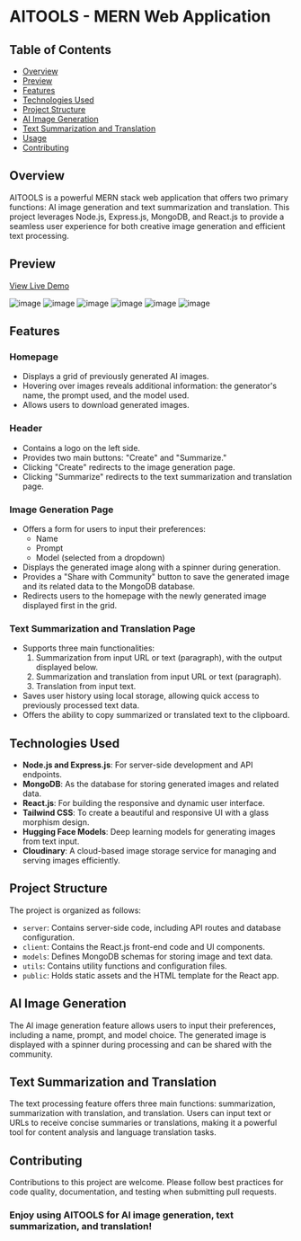 # AITOOLS - MERN Web Application

## Table of Contents
- [Overview](#overview)
- [Preview](#preview)
- [Features](#features)
- [Technologies Used](#technologies-used)
- [Project Structure](#project-structure)
- [AI Image Generation](#ai-image-generation)
- [Text Summarization and Translation](#text-summarization-and-translation)
- [Usage](#usage)
- [Contributing](#contributing)

## Overview
AITOOLS is a powerful MERN stack web application that offers two primary functions: AI image generation and text summarization and translation. This project leverages Node.js, Express.js, MongoDB, and React.js to provide a seamless user experience for both creative image generation and efficient text processing.

## Preview
[View Live Demo](https://mern-ai-mauve.vercel.app/)

![image](https://github.com/yashsarode45/MERN-AI/assets/65209607/b123204d-8dd7-4dd9-a443-2793117f097c)
![image](https://github.com/yashsarode45/MERN-AI/assets/65209607/9edd19e3-60bc-4adf-bcb5-b3acfdcfa84e)
![image](https://github.com/yashsarode45/MERN-AI/assets/65209607/b5bb770b-e925-4320-945a-0d628be8685b)
![image](https://github.com/yashsarode45/MERN-AI/assets/65209607/95468025-e8ae-4050-b4ce-09d2a7e9094d)
![image](https://github.com/yashsarode45/MERN-AI/assets/65209607/0fea4e7f-9175-4bcf-88d0-6e62fe72dc3b)
![image](https://github.com/yashsarode45/MERN-AI/assets/65209607/6d160c68-39cb-42e9-a49f-d5f82666a8cd)




## Features

### Homepage
- Displays a grid of previously generated AI images.
- Hovering over images reveals additional information: the generator's name, the prompt used, and the model used.
- Allows users to download generated images.

### Header
- Contains a logo on the left side.
- Provides two main buttons: "Create" and "Summarize."
- Clicking "Create" redirects to the image generation page.
- Clicking "Summarize" redirects to the text summarization and translation page.

### Image Generation Page
- Offers a form for users to input their preferences:
  - Name
  - Prompt
  - Model (selected from a dropdown)
- Displays the generated image along with a spinner during generation.
- Provides a "Share with Community" button to save the generated image and its related data to the MongoDB database.
- Redirects users to the homepage with the newly generated image displayed first in the grid.

### Text Summarization and Translation Page
- Supports three main functionalities:
  1. Summarization from input URL or text (paragraph), with the output displayed below.
  2. Summarization and translation from input URL or text (paragraph).
  3. Translation from input text.
- Saves user history using local storage, allowing quick access to previously processed text data.
- Offers the ability to copy summarized or translated text to the clipboard.

## Technologies Used

- **Node.js and Express.js**: For server-side development and API endpoints.
- **MongoDB**: As the database for storing generated images and related data.
- **React.js**: For building the responsive and dynamic user interface.
- **Tailwind CSS**: To create a beautiful and responsive UI with a glass morphism design.
- **Hugging Face Models**: Deep learning models for generating images from text input.
- **Cloudinary**: A cloud-based image storage service for managing and serving images efficiently.

## Project Structure

The project is organized as follows:

- `server`: Contains server-side code, including API routes and database configuration.
- `client`: Contains the React.js front-end code and UI components.
- `models`: Defines MongoDB schemas for storing image and text data.
- `utils`: Contains utility functions and configuration files.
- `public`: Holds static assets and the HTML template for the React app.

## AI Image Generation

The AI image generation feature allows users to input their preferences, including a name, prompt, and model choice. The generated image is displayed with a spinner during processing and can be shared with the community.

## Text Summarization and Translation

The text processing feature offers three main functions: summarization, summarization with translation, and translation. Users can input text or URLs to receive concise summaries or translations, making it a powerful tool for content analysis and language translation tasks.

## Contributing
Contributions to this project are welcome. Please follow best practices for code quality, documentation, and testing when submitting pull requests.

### Enjoy using AITOOLS for AI image generation, text summarization, and translation!

